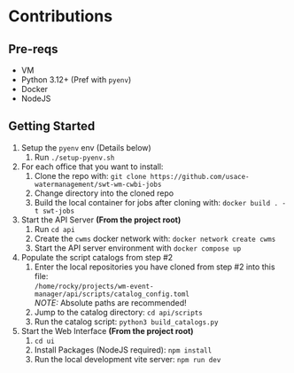 # Contributions

## Pre-reqs
* VM 
* Python 3.12+ (Pref with `pyenv`)
* Docker 
* NodeJS 

## Getting Started

1. Setup the `pyenv` env (Details below)
    1. Run `./setup-pyenv.sh`
2. For each office that you want to install:
    1. Clone the repo with: `git clone https://github.com/usace-watermanagement/swt-wm-cwbi-jobs`
    2. Change directory into the cloned repo
    3. Build the local container for jobs after cloning with: `docker build . -t swt-jobs`
3. Start the API Server **(From the project root)**
    1. Run `cd api`
    2. Create the `cwms` docker network with: `docker network create cwms`
    2. Start the API server environment with `docker compose up`   
4. Populate the script catalogs from step #2
    1. Enter the local repositories you have cloned from step #2 into this file:   
    `/home/rocky/projects/wm-event-manager/api/scripts/catalog_config.toml`  
    *NOTE:* Absolute paths are recommended!
    2. Jump to the catalog directory: `cd api/scripts`
    3. Run the catalog script: `python3 build_catalogs.py`
5. Start the Web Interface **(From the project root)**
    1. `cd ui`
    2. Install Packages (NodeJS required): `npm install`
    3. Run the local development vite server: `npm run dev`

